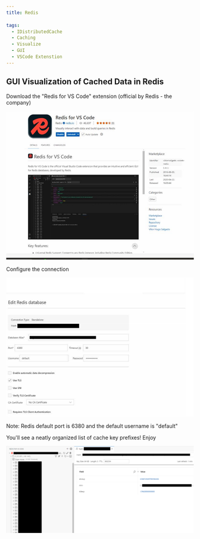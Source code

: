 ```yaml
---
title: Redis 

tags:
  - IDistributedCache
  - Caching
  - Visualize
  - GUI
  - VSCode Extenstion
---
```


## GUI Visualization of Cached Data in Redis


Download the "Redis for VS Code" extension (official by Redis - the company)
 
![VSCode Extension](images/redis1.png)
 
Configure the connection

![Connection](images/redis2.png)

Note: Redis default port is 6380 and the default username is "default"

You'll see a neatly organized list of cache key prefixes! Enjoy

![Connections](images/redis3.png)

